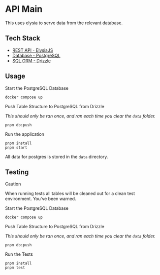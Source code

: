 # API Main

This uses elysia to serve data from the relevant database.

## Tech Stack

- [REST API - ElysiaJS](https://elysiajs.com)
- [Database - PostgreSQL](https://www.postgresql.org)
- [SQL ORM - Drizzle](https://orm.drizzle.team)

## Usage

Start the PostgreSQL Database

```
docker compose up
```

Push Table Structure to PostgreSQL from Drizzle

_This should only be ran once, and ran each time you clear the `data` folder._

```
pnpm db:push
```

Run the application

```
pnpm install
pnpm start
```

All data for postgres is stored in the `data` directory.

## Testing

> [!Caution]
> When running tests all tables will be cleaned out for a clean test environment. You've been warned.

Start the PostgreSQL Database

```
docker compose up
```

Push Table Structure to PostgreSQL from Drizzle

_This should only be ran once, and ran each time you clear the `data` folder._

```
pnpm db:push
```

Run the Tests

```
pnpm install
pnpm test
```
